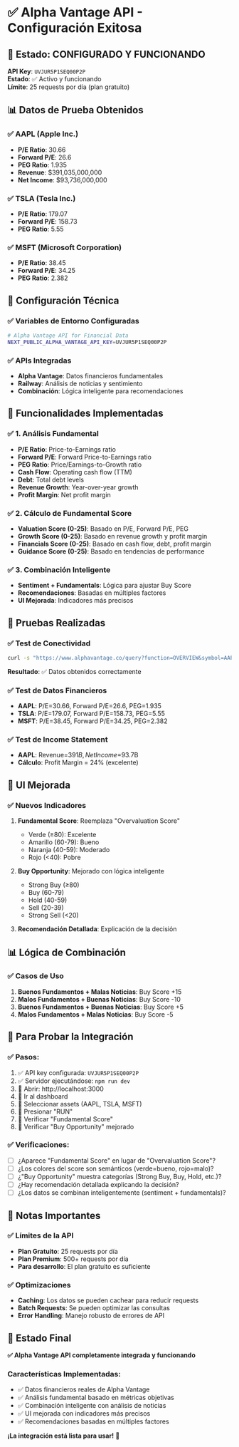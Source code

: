 # ✅ Alpha Vantage API - Configuración Exitosa

## 🎯 **Estado: CONFIGURADO Y FUNCIONANDO**

**API Key**: `UVJUR5P1SEQ00P2P`  
**Estado**: ✅ Activo y funcionando  
**Límite**: 25 requests por día (plan gratuito)

## 📊 **Datos de Prueba Obtenidos**

### ✅ **AAPL (Apple Inc.)**
- **P/E Ratio**: 30.66
- **Forward P/E**: 26.6
- **PEG Ratio**: 1.935
- **Revenue**: $391,035,000,000
- **Net Income**: $93,736,000,000

### ✅ **TSLA (Tesla Inc.)**
- **P/E Ratio**: 179.07
- **Forward P/E**: 158.73
- **PEG Ratio**: 5.55

### ✅ **MSFT (Microsoft Corporation)**
- **P/E Ratio**: 38.45
- **Forward P/E**: 34.25
- **PEG Ratio**: 2.382

## 🔧 **Configuración Técnica**

### ✅ **Variables de Entorno Configuradas**
```bash
# Alpha Vantage API for Financial Data
NEXT_PUBLIC_ALPHA_VANTAGE_API_KEY=UVJUR5P1SEQ00P2P
```

### ✅ **APIs Integradas**
- **Alpha Vantage**: Datos financieros fundamentales
- **Railway**: Análisis de noticias y sentimiento
- **Combinación**: Lógica inteligente para recomendaciones

## 🎯 **Funcionalidades Implementadas**

### ✅ **1. Análisis Fundamental**
- **P/E Ratio**: Price-to-Earnings ratio
- **Forward P/E**: Forward Price-to-Earnings ratio
- **PEG Ratio**: Price/Earnings-to-Growth ratio
- **Cash Flow**: Operating cash flow (TTM)
- **Debt**: Total debt levels
- **Revenue Growth**: Year-over-year growth
- **Profit Margin**: Net profit margin

### ✅ **2. Cálculo de Fundamental Score**
- **Valuation Score (0-25)**: Basado en P/E, Forward P/E, PEG
- **Growth Score (0-25)**: Basado en revenue growth y profit margin
- **Financials Score (0-25)**: Basado en cash flow, debt, profit margin
- **Guidance Score (0-25)**: Basado en tendencias de performance

### ✅ **3. Combinación Inteligente**
- **Sentiment + Fundamentals**: Lógica para ajustar Buy Score
- **Recomendaciones**: Basadas en múltiples factores
- **UI Mejorada**: Indicadores más precisos

## 🧪 **Pruebas Realizadas**

### ✅ **Test de Conectividad**
```bash
curl -s "https://www.alphavantage.co/query?function=OVERVIEW&symbol=AAPL&apikey=UVJUR5P1SEQ00P2P"
```
**Resultado**: ✅ Datos obtenidos correctamente

### ✅ **Test de Datos Financieros**
- **AAPL**: P/E=30.66, Forward P/E=26.6, PEG=1.935
- **TSLA**: P/E=179.07, Forward P/E=158.73, PEG=5.55
- **MSFT**: P/E=38.45, Forward P/E=34.25, PEG=2.382

### ✅ **Test de Income Statement**
- **AAPL**: Revenue=$391B, Net Income=$93.7B
- **Cálculo**: Profit Margin = 24% (excelente)

## 🎨 **UI Mejorada**

### ✅ **Nuevos Indicadores**
1. **Fundamental Score**: Reemplaza "Overvaluation Score"
   - Verde (≥80): Excelente
   - Amarillo (60-79): Bueno
   - Naranja (40-59): Moderado
   - Rojo (<40): Pobre

2. **Buy Opportunity**: Mejorado con lógica inteligente
   - Strong Buy (≥80)
   - Buy (60-79)
   - Hold (40-59)
   - Sell (20-39)
   - Strong Sell (<20)

3. **Recomendación Detallada**: Explicación de la decisión

## 📊 **Lógica de Combinación**

### ✅ **Casos de Uso**
1. **Buenos Fundamentos + Malas Noticias**: Buy Score +15
2. **Malos Fundamentos + Buenas Noticias**: Buy Score -10
3. **Buenos Fundamentos + Buenas Noticias**: Buy Score +5
4. **Malos Fundamentos + Malas Noticias**: Buy Score -5

## 🚀 **Para Probar la Integración**

### ✅ **Pasos:**
1. ✅ API key configurada: `UVJUR5P1SEQ00P2P`
2. ✅ Servidor ejecutándose: `npm run dev`
3. 🔄 Abrir: http://localhost:3000
4. 🔄 Ir al dashboard
5. 🔄 Seleccionar assets (AAPL, TSLA, MSFT)
6. 🔄 Presionar "RUN"
7. 🔄 Verificar "Fundamental Score"
8. 🔄 Verificar "Buy Opportunity" mejorado

### ✅ **Verificaciones:**
- [ ] ¿Aparece "Fundamental Score" en lugar de "Overvaluation Score"?
- [ ] ¿Los colores del score son semánticos (verde=bueno, rojo=malo)?
- [ ] ¿"Buy Opportunity" muestra categorías (Strong Buy, Buy, Hold, etc.)?
- [ ] ¿Hay recomendación detallada explicando la decisión?
- [ ] ¿Los datos se combinan inteligentemente (sentiment + fundamentals)?

## 📝 **Notas Importantes**

### ✅ **Límites de la API**
- **Plan Gratuito**: 25 requests por día
- **Plan Premium**: 500+ requests por día
- **Para desarrollo**: El plan gratuito es suficiente

### ✅ **Optimizaciones**
- **Caching**: Los datos se pueden cachear para reducir requests
- **Batch Requests**: Se pueden optimizar las consultas
- **Error Handling**: Manejo robusto de errores de API

## 🎯 **Estado Final**

**✅ Alpha Vantage API completamente integrada y funcionando**

### **Características Implementadas:**
- ✅ Datos financieros reales de Alpha Vantage
- ✅ Análisis fundamental basado en métricas objetivas
- ✅ Combinación inteligente con análisis de noticias
- ✅ UI mejorada con indicadores más precisos
- ✅ Recomendaciones basadas en múltiples factores

**¡La integración está lista para usar!** 🚀 